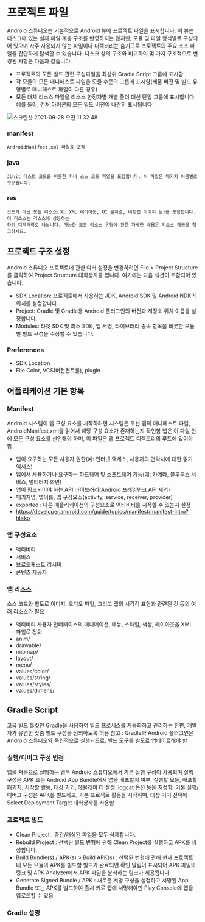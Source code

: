 # 프로젝트 파일 
 Android 스튜디오는 기본적으로 Android 뷰에 프로젝트 파일을 표시합니다. 이 뷰는 디스크에 있는 실제 파일 계층 구조를 반영하지는 않지만, 모듈 및 파일 형식별로 구성되어 있으며 자주 사용되지 않는 파일이나 디렉터리는 숨기므로 프로젝트의 주요 소스 파일을 간단하게 탐색할 수 있습니다. 디스크 상의 구조와 비교하여 몇 가지 구조적으로 변경된 사항은 다음과 같습니다.
 * 프로젝트의 모든 빌드 관련 구성파일을 최상위 Gradle Script 그룹에 표시함
 * 각 모듈의 모든 매니페스트 파일을 모듈 수준의 그룹에 표시함(제품 버전 및 빌드 유형별로 매니페스트 파일이 다른 경우)
 * 모든 대체 리소스 파일을 리소스 한정자별 개별 폴더 대신 단일 그룹에 표시합니다. 예를 들어, 런처 아이콘의 모든 밀도 버전이 나란히 표시됩니다
 
![스크린샷 2021-09-28 오전 11 32 48](https://user-images.githubusercontent.com/66652964/135012978-03b31b67-bb18-462a-982e-a133d9a56881.png)


### manifest
    AndroidManifest.xml 파일을 포함
### java
    JUnit 테스트 코드를 비롯한 자바 소스 코드 파일을 포함합니다. 이 파일은 패키지 이름별로 구분됩니다.
### res
    코드가 아닌 모든 리소스(예: XML 레이아웃, UI 문자열, 비트맵 이미지 등)를 포함합니다. 이 리소스는 리소스에 상응하는 
    하위 디렉터리로 나뉩니다. 가능한 모든 리소스 유형에 관한 자세한 내용은 리소스 제공을 참고하세요.
    
## 프로젝트 구조 설정 
Android 스튜디오 프로젝트에 관한 여러 설정을 변경하려면 File > Project Structure를 클릭하여 Project Structure 대화상자를 엽니다. 여기에는 다음 섹션이 포함되어 있습니다.
 * SDK Location: 프로젝트에서 사용하는 JDK, Android SDK 및 Android NDK의 위치를 설정합니다.
 * Project: Gradle 및 Gradle용 Android 플러그인의 버전과 저장소 위치 이름을 설정합니다.
 * Modules: 타겟 SDK 및 최소 SDK, 앱 서명, 라이브러리 종속 항목을 비롯한 모듈별 빌드 구성을 수정할 수 있습니다.
 
 ### Preferences  
 * SDK Location
 * File Color, VCS(버전컨트롤), plugin
 
## 어플리케이션 기본 항목
 ### Manifest
 Android 시스템이 앱 구성 요소를 시작하려면 시스템은 우선 앱의 매니페스트 파일, AndroidManifest.xml을 읽어서 해당 구성 요소가 존재하는지 확인함
 앱은 이 파일 안에 모든 구성 요소를 선언해야 하며, 이 파일은 앱 프로젝트 디렉토리의 루트에 있어야 함
 * 앱이 요구하는 모든 사용자 권한(예: 인터넷 액세스, 사용자의 연락처에 대한 읽기 액세스)
 * 앱에서 사용하거나 요구하는 하드웨어 및 소프트웨어 기능(예: 카메라, 블루투스 서비스, 멀티터치 화면)
 * 앱이 링크되어야 하는 API 라이브러리(Android 프레임워크 API 제외)
 * 패키지명, 앱이름, 앱 구성요소(activity, service, receiver, provider)
 * exported : 다른 애플리케이션의 구성요소로 액티비티를 시작할 수 있는지 설정
 * https://developer.android.com/guide/topics/manifest/manifest-intro?hl=ko
 
 ### 앱 구성요소
 * 액티비티 <activity>
 * 서비스  <service>
 * 브로드캐스트 리시버 <receiver> 
 * 콘텐츠 제공자 <provider> 
 
 ### 앱 리소스
 소스 코드와 별도로 이미지, 오디오 파일, 그리고 앱의 시각적 표현과 관련된 것 등의 여러 리소스가 필요
 * 액티비티 사용자 인터페이스의 애니메이션, 메뉴, 스타일, 색상, 레이아웃을 XML 파일로 정의
 * anim/
 * drawable/
 * mipmap/
 * layout/
 * menu/
 * values/color/
 * values/string/
 * values/styles/
 * values/dimens/
 
 ## Gradle Script
 고급 빌드 툴킷인 Gradle을 사용하여 빌드 프로세스를 자동화하고 관리하는 한편, 개발자가 유연한 맞춤 빌드 구성을 정의하도록 허용
 참고 : Gradle과 Android 플러그인은 Android 스튜디오와 독립적으로 실행되므로, 빌드 도구를 별도로 업데이트해야 함
 ### 실행/디버그 구성 변경
 앱을 처음으로 실행하는 경우 Android 스튜디오에서 기본 실행 구성이 사용되며 실행 구성은 APK 또는 Android App Bundle에서 앱을 배포할지 여부, 실행할 모듈, 배포할 패키지, 시작할 활동, 대상 기기, 에뮬레이  터 설정, logcat 옵션 등을 지정함. 
 기본 실행/디버그 구성은 APK를 빌드하고, 기본 프로젝트 활동을 시작하며, 대상 기기 선택에 Select Deployment Target 대화상자를 사용함
 ### 프로젝트 빌드
 * Clean Project : 중간/캐싱된 파일을 모두 삭제합니다.
 * Rebuild Project :	선택된 빌드 변형에 관해 Clean Project를 실행하고 APK를 생성합니다.
 * Build Bundle(s) / APK(s) > Build APK(s) : 선택된 변형에 관해 현재 프로젝트 내 모든 모듈의 APK를 빌드함 빌드가 완료되면 확인 알림이 표시되어 APK 파일의 링크 및 APK Analyzer에서 APK 파일을 분석하는 링크가 제공됩니다.
 * Generate Signed Bundle / APK : 새로운 서명 구성을 설정하고 서명된 App Bundle 또는 APK를 빌드하여 출시 키로 앱에 서명해야만 Play Console에 앱을 업로드할 수 있음
 
 ### Gradle 설명
 

